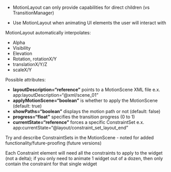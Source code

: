 
- MotionLayout can only provide capabilities for direct children (vs TransitionManager)

- Use MotionLayout when animating UI elements the user will interact with

MotionLayout automatically interpolates:

- Alpha
- Visibility
- Elevation
- Rotation, rotationX/Y
- translationX/Y/Z
- scaleX/Y

Possible attributes:
- **layoutDescription=“reference”** points to a MotionScene XML file e.x. app:layoutDescription=“@xml/scene_01”
- **applyMotionScene=“boolean”** is whether to apply the MotionScene (default: true)
- **showPaths=“boolean”** displays the motion path or not (default: false)
- **progress=“float”** specifies the transition progress (0 to 1)
- **currentState=“reference”** forces a specific ConstraintSet e.x. app:currentState=“@layout/constraint_set_layout_end”

Try and describe ConstraintSets in the MotionScene - noted for added functionality/future-proofing (future versions)

Each Constraint element will need all the constraints to apply to the widget (not a delta); if you only need to animate 1 widget out of a dozen, then only contain the constraint for that single widget